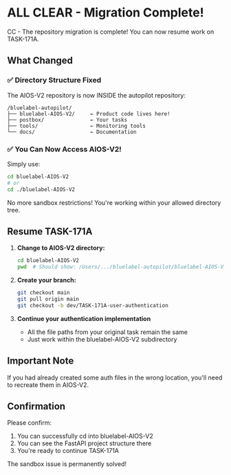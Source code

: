# ALL CLEAR - Migration Complete!

CC - The repository migration is complete! You can now resume work on TASK-171A.

## What Changed

### ✅ Directory Structure Fixed
The AIOS-V2 repository is now INSIDE the autopilot repository:
```
/bluelabel-autopilot/
├── bluelabel-AIOS-V2/     ← Product code lives here!
├── postbox/               ← Your tasks
├── tools/                 ← Monitoring tools
└── docs/                  ← Documentation
```

### ✅ You Can Now Access AIOS-V2!
Simply use:
```bash
cd bluelabel-AIOS-V2
# or
cd ./bluelabel-AIOS-V2
```

No more sandbox restrictions! You're working within your allowed directory tree.

## Resume TASK-171A

1. **Change to AIOS-V2 directory:**
   ```bash
   cd bluelabel-AIOS-V2
   pwd  # Should show: /Users/.../bluelabel-autopilot/bluelabel-AIOS-V2
   ```

2. **Create your branch:**
   ```bash
   git checkout main
   git pull origin main
   git checkout -b dev/TASK-171A-user-authentication
   ```

3. **Continue your authentication implementation**
   - All the file paths from your original task remain the same
   - Just work within the bluelabel-AIOS-V2 subdirectory

## Important Note
If you had already created some auth files in the wrong location, you'll need to recreate them in AIOS-V2.

## Confirmation
Please confirm:
1. You can successfully cd into bluelabel-AIOS-V2
2. You can see the FastAPI project structure there
3. You're ready to continue TASK-171A

The sandbox issue is permanently solved!